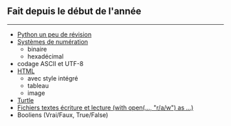 **Fait depuis le début de l'année**
---
-----------------------------------
- [Python un peu de révision](https://github.com/Eagle57f/NSI/tree/main/Python/Divers "Python un peu de révision")
- [Systèmes de numération](https://github.com/Eagle57f/NSI/tree/main/Python/Binaire%20et%20h%C3%A9xad%C3%A9cimal%20et%20UTF-8 "Systèmes de numération")
    - binaire
    - hexadécimal
- codage ASCII et UTF-8
- [HTML](https://github.com/Eagle57f/NSI/tree/main/HTML "HTML")
    - avec style intégré
    - tableau
    - image
- [Turtle](https://github.com/Eagle57f/NSI/tree/main/Python/Turtle "Turtle")
- [Fichiers textes écriture et lecture (with open(..., "r/a/w") as ...)](https://github.com/Eagle57f/NSI/tree/main/Python/fichiers "Fichiers textes écriture et lecture ")
- Booliens (Vrai/Faux, True/False)